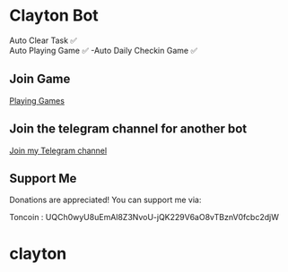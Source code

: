 ﻿# Clayton Bot 

Auto Clear Task ✅  
Auto Playing Game ✅
-Auto Daily Checkin Game ✅


## Join Game

[Playing Games](https://t.me/claytoncoinbot/game?startapp=1580490871)

## Join the telegram channel for another bot

[Join my Telegram channel](https://t.me/dasarpemulung)

## Support Me

Donations are appreciated! You can support me via:

Toncoin : UQCh0wyU8uEmAl8Z3NvoU-jQK229V6aO8vTBznV0fcbc2djW
# clayton
